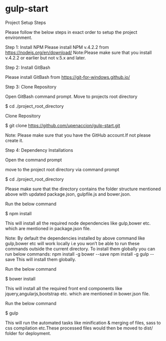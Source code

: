 # gulp-start
Project Setup Steps

Please follow the below steps in exact order to setup the project environment.

Step 1: Install NPM
Please install NPM v.4.2.2 from https://nodejs.org/en/download/
Note:Please make sure that you install v.4.2.2 or earlier but not v.5.x and later.

Step 2: Install GitBash

Please install GitBash from  https://git-for-windows.github.io/

Step 3: Clone Repository

Open GitBash command prompt.
Move to projects root directory


$ cd ./project_root_directory

Clone Repository


$ git clone https://github.com/upenaccion/gulp-start.git

Note: Please make sure that you have the GitHub account.If not please create it.

Step 4: Dependency Installations

Open the command prompt


move to the project root directory via command prompt


$ cd ./project_root_directory

Please make sure that the directory contains the folder structure mentioned above with updated package.json, gulpfile.js and bower.json.


Run the below command


$ npm install

This will install all the required node dependencies like gulp,bower etc. which are mentioned in package.json file. 


Note: By default the dependencies installed by above command like gulp,bower etc will work locally i.e you won’t be able to run these commands outside the current directory.
To install them globally you can run below commands:
npm install -g bower --save
npm install -g gulp --save
This will install them globally.



Run the below command


$ bower install

This will install all the required front end components like jquery,angularjs,bootstrap etc.  which are mentioned in bower.json file.


Run the below command


$ gulp

This will run the automated tasks like minification & merging of files, sass to css compilation etc.These processed files would then be moved to dist/ folder for deployment. 
 
